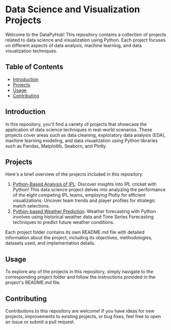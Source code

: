 # Data Science and Visualization Projects

Welcome to the DataPyHub! This repository contains a collection of projects related to data science and visualization using Python. Each project focuses on different aspects of data analysis, machine learning, and data visualization techniques.

## Table of Contents

- [Introduction](#introduction)
- [Projects](#projects)
- [Usage](#usage)
- [Contributing](#contributing)

## Introduction

In this repository, you'll find a variety of projects that showcase the application of data science techniques in real-world scenarios. These projects cover areas such as data cleaning, exploratory data analysis (EDA), machine learning modeling, and data visualization using Python libraries such as Pandas, Matplotlib, Seaborn, and Plotly.

## Projects

Here's a brief overview of the projects included in this repository:

1. [Python-Based Analysis of IPL](./project1_folder): Discover insights into IPL cricket with Python! This data science project delves into analyzing the performance of the eight competing IPL teams, employing Plotly for efficient visualizations. Uncover team trends and player profiles for strategic match selections.
2. [Python-based Weather Prediction](./project2_folder): Weather forecasting with Python involves using historical weather data and Time Series Forecasting techniques to predict future weather conditions. 

Each project folder contains its own README.md file with detailed information about the project, including its objectives, methodologies, datasets used, and implementation details.

## Usage

To explore any of the projects in this repository, simply navigate to the corresponding project folder and follow the instructions provided in the project's README.md file.

## Contributing

Contributions to this repository are welcome! If you have ideas for new projects, improvements to existing projects, or bug fixes, feel free to open an issue or submit a pull request.


